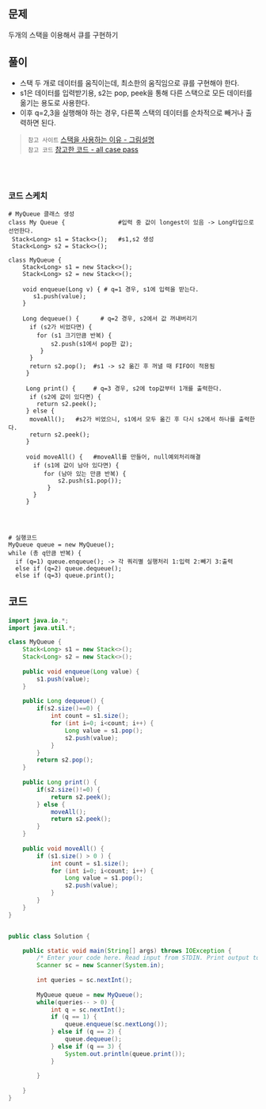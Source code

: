 ## 문제
두개의 스택을 이용해서 큐를 구현하기

## 풀이
+ 스택 두 개로 데이터를 움직이는데, 최소한의 움직임으로 큐를 구현해야 한다.
+ s1은 데이터를 입력받기용, s2는 pop, peek을 통해 다른 스택으로 모든 데이터를 옮기는 용도로 사용한다. 
+ 이후 q=2,3을 실행해야 하는 경우, 다른쪽 스택의 데이터를 순차적으로 빼거나 출력하면 된다.

> `참고 사이트` [스택을 사용하는 이유 - 그림설명](https://levelup.gitconnected.com/queue-using-stacks-leetcode-972bd1d53a9c) <br>
> `참고 코드` [참고한 코드 - all case pass](https://www.hackerrank.com/challenges/one-week-preparation-kit-queue-using-two-stacks/forum/comments/1117390?h_l=interview&isFullScreen=true&playlist_slugs%5B%5D=preparation-kits&playlist_slugs%5B%5D=one-week-preparation-kit&playlist_slugs%5B%5D=one-week-day-five) <br>

<br> <br>

### 코드 스케치
```
# MyQueue 클래스 생성
class My Queue {               #입력 중 값이 longest이 있음 -> Long타입으로 선언한다.
 Stack<Long> s1 = Stack<>();   #s1,s2 생성
 Stack<Long> s2 = Stack<>();
 
class MyQueue {
    Stack<Long> s1 = new Stack<>();
    Stack<Long> s2 = new Stack<>();
    
    void enqueue(Long v) { # q=1 경우, s1에 입력을 받는다.
       s1.push(value);
    }
    
    Long dequeue() {      # q=2 경우, s2에서 값 꺼내버리기
      if (s2가 비었다면) {
        for (s1 크기만큼 반복) {
            s2.push(s1에서 pop한 값);
         }
      }
      return s2.pop();  #s1 -> s2 옮긴 후 꺼낼 때 FIFO이 적용됨
     }
     
     Long print() {     # q=3 경우, s2에 top값부터 1개를 출력한다.
      if (s2에 값이 있다면) {
        return s2.peek();
     } else {
      moveAll();   #s2가 비었으니, s1에서 모두 옮긴 후 다시 s2에서 하나를 출력한다.
      return s2.peek();
     }
     
     void moveAll() {   #moveAll를 만들어, null예외처리해결
       if (s1에 값이 남아 있다면) {
          for (남아 있는 만큼 반복) {
              s2.push(s1.pop());
           }
       }
     }




# 실행코드
MyQueue queue = new MyQueue();
while (총 q만큼 반복) {
  if (q=1) queue.enqueue(); -> 각 쿼리별 실행처리 1:입력 2:빼기 3:출력
  else if (q=2) queue.dequeue();
  else if (q=3) queue.print();
```


## 코드
```java
import java.io.*;
import java.util.*;

class MyQueue {
    Stack<Long> s1 = new Stack<>();
    Stack<Long> s2 = new Stack<>();
    
    public void enqueue(Long value) {
        s1.push(value);
    }
    
    public Long dequeue() {
        if(s2.size()==0) {
            int count = s1.size();
            for (int i=0; i<count; i++) {
                Long value = s1.pop();
                s2.push(value);
            }
        }
        return s2.pop();
    }
    
    public Long print() {
        if(s2.size()!=0) {
            return s2.peek();
        } else {
            moveAll();
            return s2.peek();
        } 
    }
    
    public void moveAll() {
        if (s1.size() > 0 ) {
            int count = s1.size();
            for (int i=0; i<count; i++) {
                Long value = s1.pop();
                s2.push(value);
            }
        }
    }
}


public class Solution {

    public static void main(String[] args) throws IOException {
        /* Enter your code here. Read input from STDIN. Print output to STDOUT. Your class should be named Solution. */
        Scanner sc = new Scanner(System.in);
        
        int queries = sc.nextInt();
        
        MyQueue queue = new MyQueue();
        while(queries-- > 0) {
            int q = sc.nextInt();
            if (q == 1) {
                queue.enqueue(sc.nextLong());
            } else if (q == 2) {
                queue.dequeue();
            } else if (q == 3) {
                System.out.println(queue.print());
            }
           
        }
        
    }
}
```
